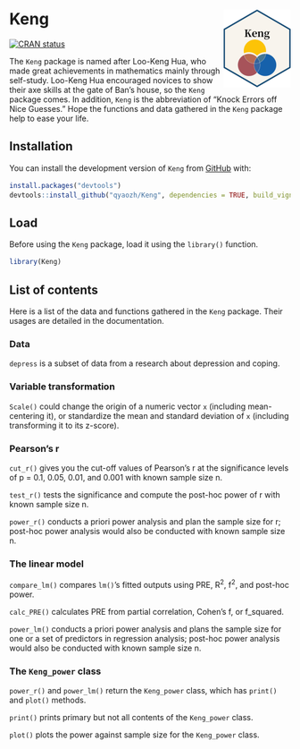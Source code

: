 
<!-- README.md is generated from README.Rmd. Please edit that file -->

# Keng <img src="man/figures/logo.png" align="right" height="139" alt="Keng" />

<!-- badges: start -->

[![CRAN
status](https://www.r-pkg.org/badges/version/Keng)](https://CRAN.R-project.org/package=Keng)
<!-- badges: end -->

The `Keng` package is named after Loo-Keng Hua, who made great
achievements in mathematics mainly through self-study. Loo-Keng Hua
encouraged novices to show their axe skills at the gate of Ban’s house,
so the `Keng` package comes. In addition, `Keng` is the abbreviation of
“Knock Errors off Nice Guesses.” Hope the functions and data gathered in
the `Keng` package help to ease your life.

## Installation

You can install the development version of `Keng` from
[GitHub](https://github.com/) with:

``` r
install.packages("devtools")
devtools::install_github("qyaozh/Keng", dependencies = TRUE, build_vignettes = TRUE)
```

## Load

Before using the `Keng` package, load it using the `library()` function.

``` r
library(Keng)
```

## List of contents

Here is a list of the data and functions gathered in the `Keng` package.
Their usages are detailed in the documentation.

### Data

`depress` is a subset of data from a research about depression and
coping.

### Variable transformation

`Scale()` could change the origin of a numeric vector `x` (including
mean-centering it), or standardize the mean and standard deviation of
`x` (including transforming it to its z-score).

### Pearson’s r

`cut_r()` gives you the cut-off values of Pearson’s r at the
significance levels of p = 0.1, 0.05, 0.01, and 0.001 with known sample
size n.

`test_r()` tests the significance and compute the post-hoc power of r
with known sample size n.

`power_r()` conducts a priori power analysis and plan the sample size
for r; post-hoc power analysis would also be conducted with known sample
size n. 

### The linear model

`compare_lm()` compares `lm()`’s fitted outputs using PRE,
R<sup>2</sup>, f<sup>2</sup>, and post-hoc power.

`calc_PRE()` calculates PRE from partial correlation, Cohen’s f, or
f_squared.

`power_lm()` conducts a priori power analysis and plans the sample size
for one or a set of predictors in regression analysis; post-hoc power
analysis would also be conducted with known sample size n.

### The `Keng_power` class

`power_r()` and `power_lm()` return the `Keng_power` class, which has
`print()` and `plot()` methods.

`print()` prints primary but not all contents of the `Keng_power` class.

`plot()` plots the power against sample size for the `Keng_power` class.
